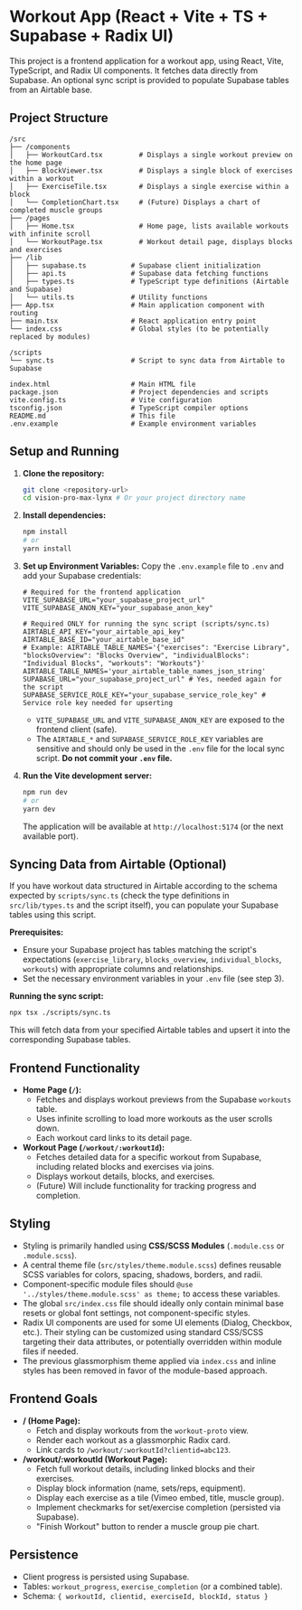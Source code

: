 # Workout App (React + Vite + TS + Supabase + Radix UI)

This project is a frontend application for a workout app, using React, Vite, TypeScript, and Radix UI components. It fetches data directly from Supabase. An optional sync script is provided to populate Supabase tables from an Airtable base.

## Project Structure

```
/src
├── /components
│   ├── WorkoutCard.tsx         # Displays a single workout preview on the home page
│   ├── BlockViewer.tsx         # Displays a single block of exercises within a workout
│   ├── ExerciseTile.tsx        # Displays a single exercise within a block
│   └── CompletionChart.tsx     # (Future) Displays a chart of completed muscle groups
├── /pages
│   ├── Home.tsx                # Home page, lists available workouts with infinite scroll
│   └── WorkoutPage.tsx         # Workout detail page, displays blocks and exercises
├── /lib
│   ├── supabase.ts           # Supabase client initialization
│   ├── api.ts                # Supabase data fetching functions
│   ├── types.ts              # TypeScript type definitions (Airtable and Supabase)
│   └── utils.ts              # Utility functions
├── App.tsx                   # Main application component with routing
├── main.tsx                  # React application entry point
└── index.css                 # Global styles (to be potentially replaced by modules)

/scripts
└── sync.ts                   # Script to sync data from Airtable to Supabase

index.html                    # Main HTML file
package.json                  # Project dependencies and scripts
vite.config.ts                # Vite configuration
tsconfig.json                 # TypeScript compiler options
README.md                     # This file
.env.example                  # Example environment variables
```

## Setup and Running

1.  **Clone the repository:**
    ```bash
    git clone <repository-url>
    cd vision-pro-max-lynx # Or your project directory name
    ```

2.  **Install dependencies:**
    ```bash
    npm install
    # or
    yarn install
    ```

3.  **Set up Environment Variables:**
    Copy the `.env.example` file to `.env` and add your Supabase credentials:
    ```dotenv
    # Required for the frontend application
    VITE_SUPABASE_URL="your_supabase_project_url"
    VITE_SUPABASE_ANON_KEY="your_supabase_anon_key"

    # Required ONLY for running the sync script (scripts/sync.ts)
    AIRTABLE_API_KEY="your_airtable_api_key"
    AIRTABLE_BASE_ID="your_airtable_base_id"
    # Example: AIRTABLE_TABLE_NAMES='{"exercises": "Exercise Library", "blocksOverview": "Blocks Overview", "individualBlocks": "Individual Blocks", "workouts": "Workouts"}'
    AIRTABLE_TABLE_NAMES='your_airtable_table_names_json_string'
    SUPABASE_URL="your_supabase_project_url" # Yes, needed again for the script
    SUPABASE_SERVICE_ROLE_KEY="your_supabase_service_role_key" # Service role key needed for upserting
    ```
    *   `VITE_SUPABASE_URL` and `VITE_SUPABASE_ANON_KEY` are exposed to the frontend client (safe).
    *   The `AIRTABLE_*` and `SUPABASE_SERVICE_ROLE_KEY` variables are sensitive and should only be used in the `.env` file for the local sync script. **Do not commit your `.env` file.**

4.  **Run the Vite development server:**
    ```bash
    npm run dev
    # or
    yarn dev
    ```
    The application will be available at `http://localhost:5174` (or the next available port).

## Syncing Data from Airtable (Optional)

If you have workout data structured in Airtable according to the schema expected by `scripts/sync.ts` (check the type definitions in `src/lib/types.ts` and the script itself), you can populate your Supabase tables using this script.

**Prerequisites:**
*   Ensure your Supabase project has tables matching the script's expectations (`exercise_library`, `blocks_overview`, `individual_blocks`, `workouts`) with appropriate columns and relationships.
*   Set the necessary environment variables in your `.env` file (see step 3).

**Running the sync script:**
```bash
npx tsx ./scripts/sync.ts
```
This will fetch data from your specified Airtable tables and upsert it into the corresponding Supabase tables.

## Frontend Functionality

*   **Home Page (`/`):**
    *   Fetches and displays workout previews from the Supabase `workouts` table.
    *   Uses infinite scrolling to load more workouts as the user scrolls down.
    *   Each workout card links to its detail page.
*   **Workout Page (`/workout/:workoutId`):**
    *   Fetches detailed data for a specific workout from Supabase, including related blocks and exercises via joins.
    *   Displays workout details, blocks, and exercises.
    *   (Future) Will include functionality for tracking progress and completion.

## Styling

*   Styling is primarily handled using **CSS/SCSS Modules** (`.module.css` or `.module.scss`).
*   A central theme file (`src/styles/theme.module.scss`) defines reusable SCSS variables for colors, spacing, shadows, borders, and radii.
*   Component-specific module files should `@use '../styles/theme.module.scss' as theme;` to access these variables.
*   The global `src/index.css` file should ideally only contain minimal base resets or global font settings, not component-specific styles.
*   Radix UI components are used for some UI elements (Dialog, Checkbox, etc.). Their styling can be customized using standard CSS/SCSS targeting their data attributes, or potentially overridden within module files if needed.
*   The previous glassmorphism theme applied via `index.css` and inline styles has been removed in favor of the module-based approach.

## Frontend Goals

*   **/ (Home Page):**
    *   Fetch and display workouts from the `workout-proto` view.
    *   Render each workout as a glassmorphic Radix card.
    *   Link cards to `/workout/:workoutId?clientid=abc123`.
*   **/workout/:workoutId (Workout Page):**
    *   Fetch full workout details, including linked blocks and their exercises.
    *   Display block information (name, sets/reps, equipment).
    *   Display each exercise as a tile (Vimeo embed, title, muscle group).
    *   Implement checkmarks for set/exercise completion (persisted via Supabase).
    *   "Finish Workout" button to render a muscle group pie chart.

## Persistence

*   Client progress is persisted using Supabase.
*   Tables: `workout_progress`, `exercise_completion` (or a combined table).
*   Schema: `{ workoutId, clientid, exerciseId, blockId, status }`